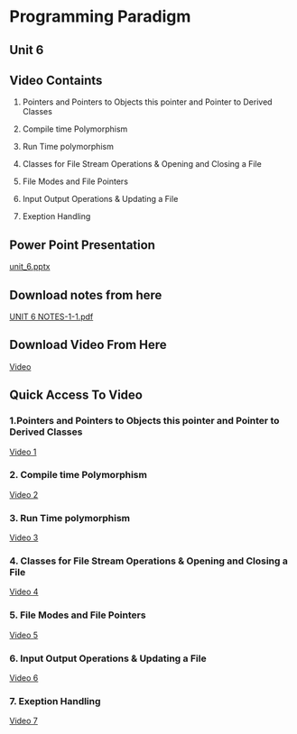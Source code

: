 # Programming Paradigm #
## Unit 6 ## 
## Video Containts ##

1. Pointers and Pointers to Objects this pointer and Pointer to Derived Classes

2. Compile time Polymorphism

3. Run Time polymorphism

4. Classes for File Stream Operations & Opening and Closing a File

5. File Modes and File Pointers

6. Input Output Operations & Updating a File

7. Exeption Handling

## Power Point Presentation ##
[unit_6.pptx](https://github.com/Y-coderr/PPassignmentSubmission/files/13472591/pp.assignment.pptx)

## Download notes from here ##
[UNIT 6 NOTES-1-1.pdf](https://github.com/Y-coderr/PPassignmentSubmission/files/13472553/UNIT.6.NOTES-1-1.pdf)

## Download Video From Here ##
[Video](https://drive.google.com/file/d/1h7wz5mDGN3i0p8DPLhU1CENBjP5MhNIy/view?usp=drivesdk)

## Quick Access To Video ##

### 1.Pointers and Pointers to Objects this pointer and Pointer to Derived Classes ###
   [Video 1](https://drive.google.com/file/d/1gi9yqnVXSX1Mk7cwDUUgTyLOQ0yobqLe/view?usp=drivesdk)

### 2. Compile time Polymorphism ###
[Video 2](https://drive.google.com/drive/folders/1NtFtr9VF_KgUyIzUkL5qtPAEbF2sg-Yv)

### 3. Run Time polymorphism ###
[Video 3]()

### 4. Classes for File Stream Operations & Opening and Closing a File ###
[Video 4]()

### 5. File Modes and File Pointers ###
[Video 5]()

### 6. Input Output Operations & Updating a File ###
[Video 6]()

### 7. Exeption Handling ###
[Video 7]()
  












